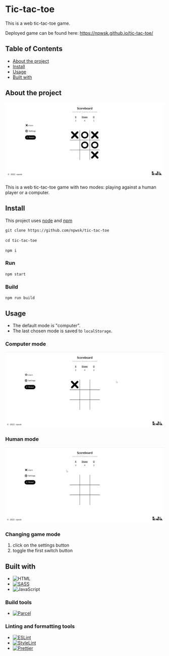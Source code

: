 # Tic-tac-toe

<!--
*** This readme is inspired by https://github.com/othneildrew/Best-README-Template
-->

<!--
*** I'm using reference-style links: https://www.markdownguide.org/basic-syntax/#reference-style-links
-->

This is a web tic-tac-toe game.

Deployed game can be found here: https://npwsk.github.io/tic-tac-toe/

## Table of Contents

- [About the project](#about-the-project)
- [Install](#install)
- [Usage](#usage)
- [Built with](#built-with)

## About the project

![preview screenshot][preview-screenshot]

This is a web tic-tac-toe game with two modes: playing against a human player or a computer.

## Install

This project uses [node][node-url] and [npm][npm-url]

```
git clone https://github.com/npwsk/tic-tac-toe

cd tic-tac-toe

npm i
```

### Run

```
npm start
```

### Build

```
npm run build
```

## Usage

- The default mode is "computer".
- The last chosen mode is saved to `localStorage`.

### Computer mode

![demo for computer mode][demo-computer-mode]

### Human mode

![demo for human mode][demo-human-mode]

### Changing game mode

1. click on the settings button
2. toggle the first switch button

## Built with

- ![HTML][html]
- [![SASS][sass]][sass-url]
- ![JavaScript][javascript]

### Build tools

- [![Parcel][parcel]][parcel-url]

### Linting and formatting tools

- [![ESLint][eslint]][eslint-url]
- [![StyleLint][stylelint]][stylelint-url]
- [![Prettier][prettier]][prettier-url]

<!-- MARKDOWN LINKS & IMAGES -->
<!-- https://www.markdownguide.org/basic-syntax/#reference-style-links -->

[standard-readme]: https://img.shields.io/badge/readme%20style-standard-brightgreen.svg?style=flat-square
[standard-readme-url]: https://github.com/RichardLitt/standard-readme
[preview-screenshot]: docs/images/preview.png
[demo-human-mode]: docs/images/human-mode.gif
[demo-computer-mode]: docs/images/computer-mode.gif
[node-url]: http://nodejs.org/
[npm-url]: https://npmjs.com/
[html]: https://img.shields.io/badge/HTML-E34F26?style=flat-square&logo=html5&logoColor=white
[sass]: https://img.shields.io/badge/SASS-CC6699?style=flat-square&logo=sass&logoColor=white
[sass-url]: https://sass-lang.com/
[javascript]: https://img.shields.io/badge/JavaScript-F7DF1E?style=flat-square&logo=javascript&logoColor=black
[parcel]: https://img.shields.io/badge/Parcel-black?style=flat-square
[parcel-url]: https://parceljs.org/
[eslint]: https://img.shields.io/badge/ESLint-4B32C3?style=flat-square&logo=eslint&logoColor=white
[eslint-url]: https://eslint.org/
[stylelint]: https://img.shields.io/badge/StyleLint-263238?style=flat-square&logo=stylelint&logoColor=white
[stylelint-url]: https://stylelint.io/
[prettier]: https://img.shields.io/badge/Prettier-1A2B34?style=flat-square&logo=prettier&logoColor=F7B93E
[prettier-url]: https://prettier.io/
